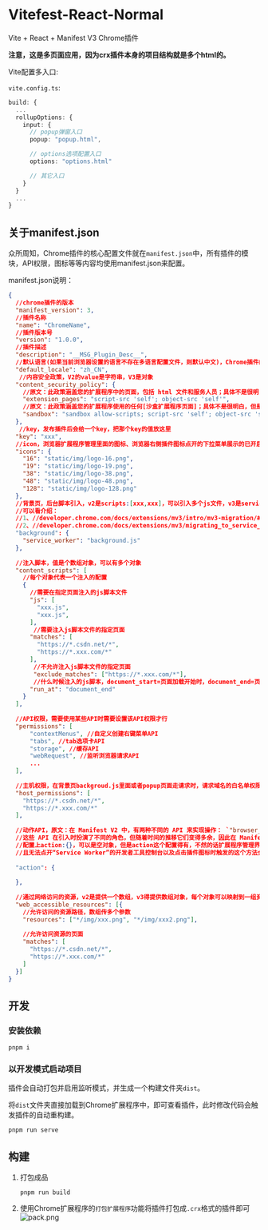 # Vitefest-React-Normal
Vite + React + Manifest V3 Chrome插件

**注意，这是多页面应用，因为crx插件本身的项目结构就是多个html的。**

Vite配置多入口:

`vite.config.ts`:

```typescript
build: {
  ...
  rollupOptions: {
    input: {
      // popup弹窗入口
      popup: "popup.html",

      // options选项配置入口
      options: "options.html"

      // 其它入口
    }
  }
  ...
}
```

## 关于manifest.json
众所周知，Chrome插件的核心配置文件就在`manifest.json`中，所有插件的模块，API权限，图标等等内容均使用manifest.json来配置。

manifest.json说明：
```json
{
  //chrome插件的版本
  "manifest_version": 3,
  //插件名称
  "name": "ChromeName",
  //插件版本号
  "version": "1.0.0",
  //插件描述
  "description": "__MSG_Plugin_Desc__",
  //默认语言(如果当前浏览器设置的语言不存在多语言配置文件，则默认中文)，Chrome插件的多语言只能根据当前浏览器设置的语言来设定，无法通过代码更改语言
  "default_locale": "zh_CN",
   //内容安全政策，V2的value是字符串，V3是对象
  "content_security_policy": {
    //原文：此政策涵盖您的扩展程序中的页面，包括 html 文件和服务人员；具体不是很明白，但是参数值得是self，即当前自己
    "extension_pages": "script-src 'self'; object-src 'self'",
    //原文：此政策涵盖您的扩展程序使用的任何[沙盒扩展程序页面]；具体不是很明白，但是参数只能是self，即当前自己
    "sandbox": "sandbox allow-scripts; script-src 'self'; object-src 'self'"
  },
   //key，发布插件后会给一个key，把那个key的值放这里
  "key": "xxx",
  //icon，浏览器扩展程序管理里面的图标、浏览器右侧插件图标点开的下拉菜单展示的已开启插件的图标、以及插件详情页的标签卡的那个小图标
  "icons": {
    "16": "static/img/logo-16.png",
    "19": "static/img/logo-19.png",
    "38": "static/img/logo-38.png",
    "48": "static/img/logo-48.png",
    "128": "static/img/logo-128.png"
  },
  //背景页，后台脚本引入，v2是scripts:[xxx,xxx]，可以引入多个js文件，v3是service_worker：'xxx'，只能引入一个js，v3版最大的改动应该就是这里了，扩展程序管理界面的插件的那个“背景页”也将变成“Service Worker”，改动之后background.js将和浏览器完全分离，即无法调用window和ducoment对象
  //可以看介绍：
  //1、//developer.chrome.com/docs/extensions/mv3/intro/mv3-migration/#background-service-workers；
  //2、//developer.chrome.com/docs/extensions/mv3/migrating_to_service_workers/
  "background": {
    "service_worker": "background.js"
  },
​
  //注入脚本，值是个数组对象，可以有多个对象
  "content_scripts": [
    //每个对象代表一个注入的配置
    {
      //需要在指定页面注入的js脚本文件
      "js": [
        "xxx.js",
        "xxx.js",
      ],
       //需要注入js脚本文件的指定页面
      "matches": [
        "https://*.csdn.net/*",
        "https://*.xxx.com/*"
      ],
       //不允许注入js脚本文件的指定页面
       "exclude_matches": ["https://*.xxx.com/*"],
       //什么时候注入的js脚本，document_start=页面加载开始时，document_end=页面加载结束时
      "run_at": "document_end"
    }
  ],
​
  //API权限，需要使用某些API时需要设置该API权限才行
  "permissions": [
      "contextMenus", //自定义创建右键菜单API
      "tabs", //tab选项卡API
      "storage", //缓存API
      "webRequest", //监听浏览器请求API
      ...
  ],
​
  //主机权限，在背景页backgroud.js里面或者popup页面走请求时，请求域名的白名单权限，如果没添加的则请求会失败
  "host_permissions": [
    "https://*.csdn.net/*",
    "https://*.xxx.com/*"
  ],
​
  //动作API，原文：在 Manifest V2 中，有两种不同的 API 来实现操作： `"browser_action"` 和 `"page_action"` . 
  //这些 API 在引入时扮演了不同的角色，但随着时间的推移它们变得多余，因此在 Manifest V3 中，我们将它们统一为单个 `"action"` API； 
  //配置上action:{}，可以是空对象，但是action这个配置得有，不然的话扩展程序管理界面的“Service Worker”将显示无效，
  //且无法点开“Service Worker”的开发者工具控制台以及点击插件图标时触发的这个方法会报错chrome.action.onClicked.addListener，
​
  "action": {
​
  },
​
  //通过网络访问的资源，v2是提供一个数组，v3得提供数组对象，每个对象可以映射到一组资源到一组 URL 或扩展 ID
  "web_accessible_resources": [{
    //允许访问的资源路径，数组传多个参数
    "resources": ["*/img/xxx.png", "*/img/xxx2.png"],
    
    //允许访问资源的页面
    "matches": [
      "https://*.csdn.net/*",
      "https://*.xxx.com/*"
    ]
  }]
}
```

## 开发
### 安装依赖
```
pnpm i
```

### 以开发模式启动项目
插件会自动打包并启用监听模式，并生成一个构建文件夹`dist`。

将`dist`文件夹直接加载到Chrome扩展程序中，即可查看插件，此时修改代码会触发插件的自动重构建。
```shell
pnpm run serve
```
## 构建
1. 打包成品
    ```shell
    pnpm run build
    ```

2. 使用Chrome扩展程序的`打包扩展程序`功能将插件打包成`.crx`格式的插件即可
![pack.png](./.github/imgs/pack.png)
